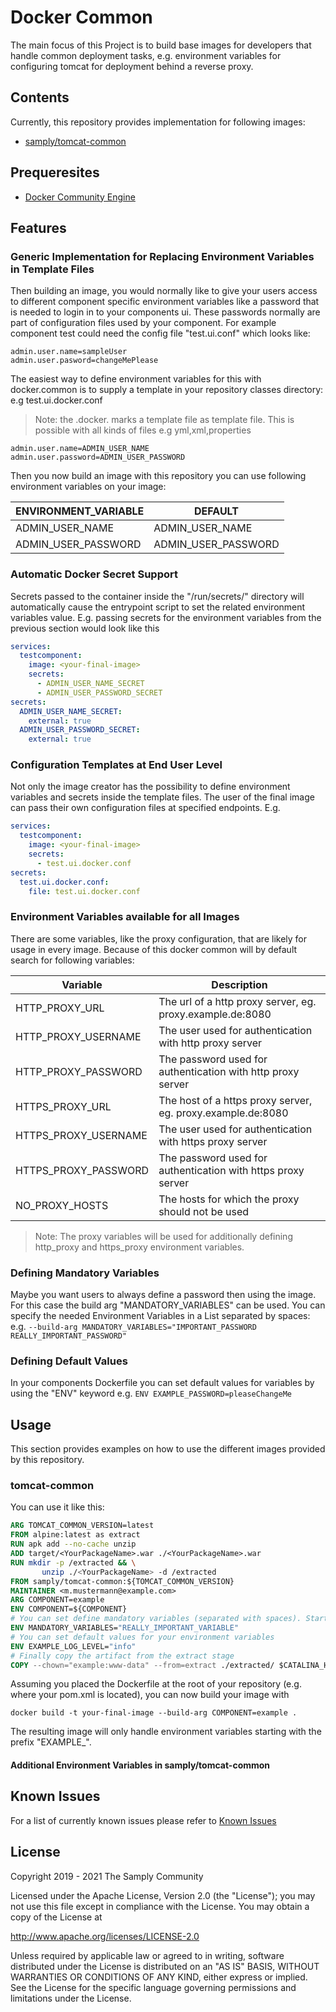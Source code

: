 # Docker Common

The main focus of this Project is to build base images for developers that handle common deployment tasks, e.g. environment variables for configuring tomcat for deployment behind a reverse proxy.

## Contents
Currently, this repository provides implementation for following images:
- [samply/tomcat-common](https://hub.docker.com/r/samply/tomcat-common)

## Prequeresites
- [Docker Community Engine](https://docs.docker.com/engine/install/)

## Features
### Generic Implementation for Replacing Environment Variables in Template Files
Then building an image, you would normally like to give your users access to different component specific environment variables like 
a password that is needed to login in to your components ui. These passwords normally are part of configuration files used by your component. 
For example component test could need the config file "test.ui.conf" which looks like:
```properties
admin.user.name=sampleUser
admin.user.pasword=changeMePlease
```
The easiest way to define environment variables for this with docker.common is to supply a template in your repository classes directory:
e.g test.ui.docker.conf
> Note: the .docker. marks a template file as template file. This is possible with all kinds of files e.g yml,xml,properties
```properties
admin.user.name=ADMIN_USER_NAME
admin.user.password=ADMIN_USER_PASSWORD
```
Then you now build an image with this repository you can use following environment variables on your image:

|ENVIRONMENT_VARIABLE|DEFAULT|
|--------------------|-------|
|ADMIN_USER_NAME|ADMIN_USER_NAME|
|ADMIN_USER_PASSWORD|ADMIN_USER_PASSWORD|

### Automatic Docker Secret Support
Secrets passed to the container inside the "/run/secrets/" directory will automatically cause the entrypoint script to set the related environment variables value.
E.g. passing secrets for the environment variables from the previous section would look like this
```yaml
services:
  testcomponent:
    image: <your-final-image>
    secrets:
      - ADMIN_USER_NAME_SECRET
      - ADMIN_USER_PASSWORD_SECRET
secrets:
  ADMIN_USER_NAME_SECRET:
    external: true
  ADMIN_USER_PASSWORD_SECRET:
    external: true
```

### Configuration Templates at End User Level
Not only the image creator has the possibility to define environment variables and secrets inside the template files. The user of the final image can pass their own configuration files at specified endpoints.
E.g. 
```yaml
services:
  testcomponent:
    image: <your-final-image>
    secrets:
      - test.ui.docker.conf
secrets:
  test.ui.docker.conf:
    file: test.ui.docker.conf 
```

### Environment Variables available for all Images
There are some variables, like the proxy configuration, that are likely for usage in every image. Because of this docker common will by default search for following variables:

|Variable|Description|
|--------|-----------|
|HTTP_PROXY_URL|The url of a http proxy server, eg. proxy.example.de:8080| 
|HTTP_PROXY_USERNAME|The user used for authentication with http proxy server| 
|HTTP_PROXY_PASSWORD|The password used for authentication with http proxy server| 
|HTTPS_PROXY_URL|The host of a https proxy server, eg. proxy.example.de:8080| 
|HTTPS_PROXY_USERNAME|The user used for authentication with https proxy server| 
|HTTPS_PROXY_PASSWORD|The password used for authentication with https proxy server| 
|NO_PROXY_HOSTS|The hosts for which the proxy should not be used|

> Note: The proxy variables will be used for additionally defining http_proxy and https_proxy environment variables.

### Defining Mandatory Variables
Maybe you want users to always define a password then using the image. For this case the build arg "MANDATORY_VARIABLES" can be used.
You can specify the needed Environment Variables in a List separated by spaces: 
e.g. ```--build-arg MANDATORY_VARIABLES="IMPORTANT_PASSWORD REALLY_IMPORTANT_PASSWORD"``` 

### Defining Default Values
In your components Dockerfile you can set default values for variables by using the "ENV" keyword
e.g. ```ENV EXAMPLE_PASSWORD=pleaseChangeMe```

## Usage
This section provides examples on how to use the different images provided by this repository.

### tomcat-common
You can use it like this:
``` Dockerfile
ARG TOMCAT_COMMON_VERSION=latest
FROM alpine:latest as extract
RUN apk add --no-cache unzip
ADD target/<YourPackageName>.war ./<YourPackageName>.war
RUN mkdir -p /extracted && \
       unzip ./<YourPackageName> -d /extracted
FROM samply/tomcat-common:${TOMCAT_COMMON_VERSION}
MAINTAINER <m.mustermann@example.com>
ARG COMPONENT=example
ENV COMPONENT=${COMPONENT}
# You can set define mandatory variables (separated with spaces). Starting the container without these will fail.
ENV MANDATORY_VARIABLES="REALLY_IMPORTANT_VARIABLE"
# You can set default values for your environment variables
ENV EXAMPLE_LOG_LEVEL="info"
# Finally copy the artifact from the extract stage
COPY --chown="example:www-data" --from=extract ./extracted/ $CATALINA_HOME/webapps/ROOT/
```

Assuming you placed the Dockerfile at the root of your repository (e.g. where your pom.xml is located), you can now build your image with

``` shell
docker build -t your-final-image --build-arg COMPONENT=example .
```

The resulting image will only handle environment variables starting with the prefix "EXAMPLE_". 
#### Additional Environment Variables in samply/tomcat-common
## Known Issues
For a list of currently known issues please refer to [Known Issues](https://github.com/samply/docker-common/issues)

## License

Copyright 2019 - 2021 The Samply Community

Licensed under the Apache License, Version 2.0 (the "License"); you may not use this file except in compliance with the License. You may obtain a copy of the License at

http://www.apache.org/licenses/LICENSE-2.0

Unless required by applicable law or agreed to in writing, software distributed under the License is distributed on an "AS IS" BASIS, WITHOUT WARRANTIES OR CONDITIONS OF ANY KIND, either express or implied. See the License for the specific language governing permissions and limitations under the License.
